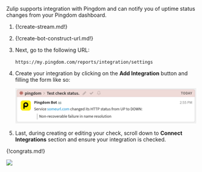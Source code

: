 Zulip supports integration with Pingdom and can notify you of
uptime status changes from your Pingdom dashboard.

1. {!create-stream.md!}

1. {!create-bot-construct-url.md!}

1. Next, go to the following URL:

    `https://my.pingdom.com/reports/integration/settings`

1. Create your integration by clicking on the **Add Integration** button
    and filling the form like so:

    ![](/static/images/integrations/pingdom/001.png)

1. Last, during creating or editing your check, scroll down to
    **Connect Integrations** section and ensure your integration is checked.

{!congrats.md!}

![](/static/images/integrations/pingdom/002.png)
